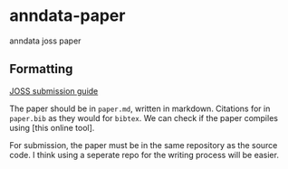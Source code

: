 # anndata-paper

anndata joss paper

## Formatting

[JOSS submission guide](https://joss.readthedocs.io/en/latest/index.html)

The paper should be in `paper.md`, written in markdown. Citations for in `paper.bib` as they would for `bibtex`. We can check if the paper compiles using [this online tool].

For submission, the paper must be in the same repository as the source code. I think using a seperate repo for the writing process will be easier.
